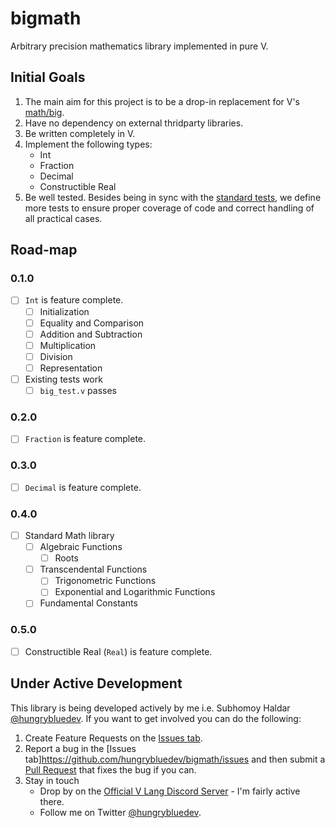 # bigmath

Arbitrary precision mathematics library implemented in pure V.

## Initial Goals

1. The main aim for this project is to be a drop-in replacement for V's [math/big](https://github.com/vlang/v/tree/master/vlib/math/big).
2. Have no dependency on external thridparty libraries.
3. Be written completely in V.
4. Implement the following types:
   - Int
   - Fraction
   - Decimal
   - Constructible Real
5. Be well tested. Besides being in sync with the [standard tests](https://github.com/vlang/v/blob/master/vlib/math/big/big_test.v), we define more tests to ensure proper coverage of code and correct handling of all practical cases.

## Road-map

### 0.1.0

- [ ] `Int` is feature complete.
	- [ ] Initialization
	- [ ] Equality and Comparison
	- [ ] Addition and Subtraction
	- [ ] Multiplication
	- [ ] Division
	- [ ] Representation
- [ ] Existing tests work
	- [ ] `big_test.v` passes

### 0.2.0

- [ ] `Fraction` is feature complete.

### 0.3.0

- [ ] `Decimal` is feature complete.

### 0.4.0

- [ ] Standard Math library
	- [ ] Algebraic Functions
		- [ ] Roots
	- [ ] Transcendental Functions
		- [ ] Trigonometric Functions
		- [ ] Exponential and Logarithmic Functions
	- [ ] Fundamental Constants

### 0.5.0

- [ ] Constructible Real (`Real`) is feature complete.

## Under Active Development

This library is being developed actively by me i.e. Subhomoy Haldar [@hungrybluedev](https://twitter.com/hungrybluedev). If you want to get involved you can do the following:

1. Create Feature Requests on the [Issues tab](https://github.com/hungrybluedev/bigmath/issues).
2. Report a bug in the [Issues tab]https://github.com/hungrybluedev/bigmath/issues and then submit a [Pull Request](https://github.com/hungrybluedev/bigmath/pulls) that fixes the bug if you can.
3. Stay in touch
    - Drop by on the [Official V Lang Discord Server](https://discord.gg/vlang) - I'm fairly active there.
    - Follow me on Twitter [@hungrybluedev](https://twitter.com/hungrybluedev). 
